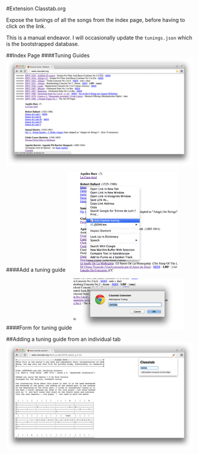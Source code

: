 #Extension Classtab.org

Expose the tunings of all the songs from the index page, before having to click on the link.

This is a manual endeavor. I will occasionally update the `tunings.json` which is the bootstrapped database.

##Index Page
####Tuning Guides
<img src="https://raw.githubusercontent.com/matyus/extension-classtab/master/images/classtab-extension-a.png" />

####Add a tuning guide
<img src="https://raw.githubusercontent.com/matyus/extension-classtab/master/images/classtab-extension-c.png" width="300" />

####Form for tuning guide
<img src="https://raw.githubusercontent.com/matyus/extension-classtab/master/images/classtab-extension-d.png" width="300" />

##Adding a tuning guide from an individual tab
<img src="https://raw.githubusercontent.com/matyus/extension-classtab/master/images/classtab-extension-b.png" />
